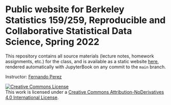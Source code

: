 # Public  website for Berkeley Statistics 159/259, Reproducible and Collaborative Statistical Data Science, Spring 2022

This repository contains all source materials (lecture notes, homework assignments, etc.) for the class, and is available as a static website [here](https://ucb-stat-159-s21.github.io/site), rendered automatically with JupyterBook on any commit to the `main` branch.

Instructor: [Fernando Perez](https://fperez.org)

<a rel="license" href="http://creativecommons.org/licenses/by-nd/4.0/"><img alt="Creative Commons License" style="border-width:0" src="https://i.creativecommons.org/l/by-nd/4.0/88x31.png" /></a><br />This work is licensed under a <a rel="license" href="http://creativecommons.org/licenses/by-nd/4.0/">Creative Commons Attribution-NoDerivatives 4.0 International License</a>.